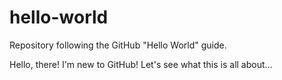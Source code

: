 # hello-world
Repository following the GitHub "Hello World" guide.

Hello, there! I'm new to GitHub! Let's see what this is all about...
